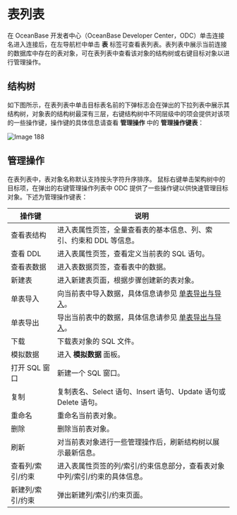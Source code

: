 表列表 
========================

在 OceanBase 开发者中心（OceanBase Developer Center，ODC）单击连接名进入连接后，在左导航栏中单击 **表** 标签可查看表列表。表列表中展示当前连接的数据库中存在的表对象，可在表列表中查看该对象的结构树或右键目标对象以进行管理操作。

结构树 
------------------------

如下图所示，在表列表中单击目标表名前的下弹标志会在弹出的下拉列表中展示其结构树，对象表的结构树最深有三层，右键结构树中不同层级中的项会提供对该项的一些操作键，操作键的具体信息请查看 **管理操作** 中的 **管理操作键表**：

![Image 188](https://obbusiness-private.oss-cn-shanghai.aliyuncs.com/doc/img/odc/340/%E8%A1%A8%E5%88%97%E8%A1%A8-1.png)

管理操作 
-------------------------

在表列表中，表对象名称默认支持按头字符升序排序。
鼠标右键单击架构树中的目标项，在弹出的右键管理操作列表中 ODC 提供了一些操作键以供快速管理目标对象。下述为管理操作键表：


|    操作键    |                                       说明                                       |
|-----------|--------------------------------------------------------------------------------|
| 查看表结构     | 进入表属性页签，全量查看表的基本信息、列、索引、约束和 DDL 等信息。                                           |
| 查看 DDL    | 进入表属性页签，查看定义当前表的 SQL 语句。                                                       |
| 查看表数据     | 进入表数据页签，查看表中的数据。                                                               |
| 新建表       | 进入新建表页面，根据步骤创建新的表对象。                                                           |
| 单表导入      | 向当前表中导入数据，具体信息请参见 [单表导出与导入](../../6.web-odc-use-tools/1.web-odc-data-export-and-import/4.web-odc-single-table-export-and-import.md)。 |
| 单表导出      | 导出当前表中的数据，具体信息请参见 [单表导出与导入](../../6.web-odc-use-tools/1.web-odc-data-export-and-import/4.web-odc-single-table-export-and-import.md)。 |
| 下载     | 下载表对象的 SQL 文件。                                                                |
| 模拟数据      | 进入 **模拟数据** 面板。                                                                |
| 打开 SQL 窗口 | 新建一个 SQL 窗口。                                                                   |
| 复制        | 复制表名、Select 语句、Insert 语句、Update 语句或 Delete 语句。                                 |
| 重命名       | 重命名当前表对象。                                                                      |
| 删除        | 删除当前表对象。                                                                       |
| 刷新        | 对当前表对象进行一些管理操作后，刷新结构树以展示最新信息。                                                  |
| 查看列/索引/约束 | 进入表属性页签的列/索引/约束信息部分，查看表对象中列/索引/约束的具体信息。                                        |
| 新建列/索引/约束 | 弹出新建列/索引/约束页面。                                                                 |


